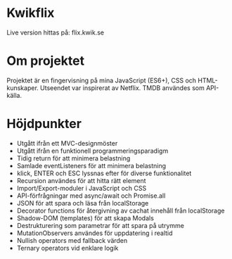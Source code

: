 # Kwikflix

Live version hittas på:
  flix.kwik.se
  
# Om projektet
Projektet är en fingervisning på mina JavaScript (ES6+), CSS och HTML-kunskaper.
Utseendet var inspirerat av Netflix. TMDB användes som API-källa.

# Höjdpunkter
- Utgått ifrån ett MVC-designmöster
- Utgått ifrån en funktionell programmeringsparadigm
- Tidig return för att minimera belastning
- Samlade eventListeners för att minimera belastning
- klick, ENTER och ESC lyssnas efter för diverse funktionalitet
- Recursion användes för att hitta rätt element
- Import/Export-moduler i JavaScript och CSS
- API-förfrågningar med async/await och Promise.all
- JSON för att spara och läsa från localStorage
- Decorator functions för återgivning av cachat innehåll från localStorage
- Shadow-DOM (templates) för att skapa Modals
- Destrukturering som parametrar för att spara på utrymme
- MutationObservers användes för uppdatering i realtid
- Nullish operators med fallback värden
- Ternary operators vid enklare logik
